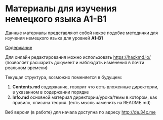 # Материалы для изучения немецкого языка A1-B1

Данные материалы представляют собой некое подобие методички для изучения немецкого языка для уровней __A1-B1__


[Содержание](Contents.md)

Для онлайн редактирования можно использовать https://hackmd.io/ (позволяет расшарить документ и наблюдать изменения в почти реальном времени)


Текущая структура, возможно поменяется в будущем:

1. **Contents.md** содержание, говорит что есть вложенные директории, в указанном в содержании порядке
2. **Info.md** основной материал директории/урока/темы в котором, как правило, описана теория. (есть мысль заменить на README.md)

Веб версия (в работе) для начала доступна по адресу http://de.34x.me
